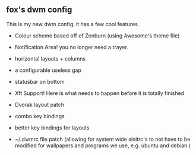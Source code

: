 fox's dwm config
----------------

This is my new dwm config, it has a few cool features.

  * Colour scheme based off of Zenburn (using Awesome's theme file)
  * Notification Area! you no longer need a trayer.
  * horizontal layouts + columns
  * a configurable useless gap
  * statusbar on bottom
  * Xft Support! 
Here is what needs to happen before it is totally finished

  * Dvorak layout patch
  * combo key bindings
  * better key bindings for layouts
  * ~/.dwmrc file patch (allowing for system wide xinitrc's to not have to be modified for wallpapers and programs we use, e.g. ubuntu and debian.)
